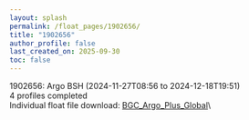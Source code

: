 ```yaml
---
layout: splash
permalink: /float_pages/1902656/
title: "1902656"
author_profile: false
last_created_on: 2025-09-30
toc: false
---
```

 
1902656: Argo BSH (2024-11-27T08:56 to 2024-12-18T19:51)\
4 profiles completed\
Individual float file download: [BGC_Argo_Plus_Global](https://ftp.soest.hawaii.edu/bgc_argo_plus/Individual_Floats/outliers_removed/1902656_Sprof_processed.nc)\
